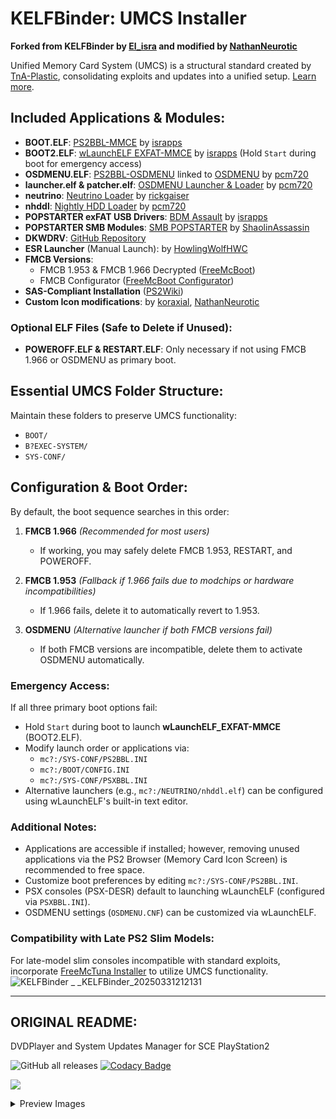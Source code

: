 # KELFBinder: UMCS Installer

**Forked from KELFBinder by [El_isra](https://israpps.github.io/) and modified by [NathanNeurotic](https://github.com/NathanNeurotic)**

Unified Memory Card System (UMCS) is a structural standard created by [TnA-Plastic](https://github.com/TnA-Plastic), consolidating exploits and updates into a unified setup. [Learn more](https://www.psx-place.com/forums/ps2-application-system.279/).

## Included Applications & Modules:
- **BOOT.ELF**: [PS2BBL-MMCE](https://israpps.github.io/PlayStation2-Basic-BootLoader/) by [israpps](https://github.com/israpps)
- **BOOT2.ELF**: [wLaunchELF EXFAT-MMCE](https://israpps.github.io/projects/wlaunchelf-isr) by [israpps](https://github.com/israpps) (Hold `Start` during boot for emergency access)
- **OSDMENU.ELF**: [PS2BBL-OSDMENU](https://github.com/pcm720/PlayStation2-Basic-BootLoader) linked to [OSDMENU](https://github.com/pcm720/osdmenu-launcher) by [pcm720](https://github.com/pcm720)
- **launcher.elf & patcher.elf**: [OSDMENU Launcher & Loader](https://github.com/pcm720/osdmenu-launcher) by [pcm720](https://github.com/pcm720)
- **neutrino**: [Neutrino Loader](https://github.com/rickgaiser/neutrino) by [rickgaiser](https://github.com/rickgaiser)
- **nhddl**: [Nightly HDD Loader](https://github.com/pcm720/nhddl/releases/tag/nightly) by [pcm720](https://github.com/pcm720)
- **POPSTARTER exFAT USB Drivers**: [BDM Assault](https://github.com/israpps/BDMAssault) by [israpps](https://github.com/israpps)
- **POPSTARTER SMB Modules**: [SMB POPSTARTER](https://bitbucket.org/ShaolinAssassin/popstarter-documentation-stuff/wiki/quickstart-smb) by [ShaolinAssassin](https://github.com/ShaolinAssassin)
- **DKWDRV**: [GitHub Repository](https://github.com/DKWDRV/DKWDRV)
- **ESR Launcher** (Manual Launch): by [HowlingWolfHWC](https://github.com/HowlingWolfHWC)
- **FMCB Versions**:
  - FMCB 1.953 & FMCB 1.966 Decrypted ([FreeMcBoot](https://israpps.github.io/FreeMcBoot-Installer/))
  - FMCB Configurator ([FreeMcBoot Configurator](https://israpps.github.io/FreeMcBoot-Installer/))
- **SAS-Compliant Installation** ([PS2Wiki](https://ps2wiki.github.io/sas-apps-archive/))
- **Custom Icon modifications**: by [koraxial](https://github.com/koraxial), [NathanNeurotic](https://github.com/NathanNeurotic)

### Optional ELF Files (Safe to Delete if Unused):
- **POWEROFF.ELF & RESTART.ELF**: Only necessary if not using FMCB 1.966 or OSDMENU as primary boot.

## Essential UMCS Folder Structure:
Maintain these folders to preserve UMCS functionality:
- `BOOT/`
- `B?EXEC-SYSTEM/`
- `SYS-CONF/`

## Configuration & Boot Order:
By default, the boot sequence searches in this order:

1. **FMCB 1.966** *(Recommended for most users)*  
   - If working, you may safely delete FMCB 1.953, RESTART, and POWEROFF.

2. **FMCB 1.953** *(Fallback if 1.966 fails due to modchips or hardware incompatibilities)*
   - If 1.966 fails, delete it to automatically revert to 1.953.

3. **OSDMENU** *(Alternative launcher if both FMCB versions fail)*
   - If both FMCB versions are incompatible, delete them to activate OSDMENU automatically.

### Emergency Access:
If all three primary boot options fail:
- Hold `Start` during boot to launch **wLaunchELF_EXFAT-MMCE** (BOOT2.ELF).
- Modify launch order or applications via:
  - `mc?:/SYS-CONF/PS2BBL.INI`
  - `mc?:/BOOT/CONFIG.INI`
  - `mc?:/SYS-CONF/PSXBBL.INI`
- Alternative launchers (e.g., `mc?:/NEUTRINO/nhddl.elf`) can be configured using wLaunchELF's built-in text editor.

### Additional Notes:
- Applications are accessible if installed; however, removing unused applications via the PS2 Browser (Memory Card Icon Screen) is recommended to free space.
- Customize boot preferences by editing `mc?:/SYS-CONF/PS2BBL.INI`.
- PSX consoles (PSX-DESR) default to launching wLaunchELF (configured via `PSXBBL.INI`).
- OSDMENU settings (`OSDMENU.CNF`) can be customized via wLaunchELF.

### Compatibility with Late PS2 Slim Models:
For late-model slim consoles incompatible with standard exploits, incorporate [FreeMcTuna Installer](https://github.com/NathanNeurotic/FreeMcTuna) to utilize UMCS functionality.
![KELFBinder  _ _KELFBinder_20250331212131](https://github.com/user-attachments/assets/48a1d852-d9d7-4cb4-8ff4-c07d065120e5)

---------------------------------------------------------------------
ORIGINAL README:
---------------------------------------------------------------------
DVDPlayer and System Updates Manager for SCE PlayStation2

![GitHub all releases](https://img.shields.io/github/downloads/israpps/KELFBinder/total)
[![Codacy Badge](https://app.codacy.com/project/badge/Grade/8e886d46292e4d558c1c35a3387bffd5)](https://app.codacy.com/gh/israpps/KELFBinder/dashboard?utm_source=gh&utm_medium=referral&utm_content=&utm_campaign=Badge_grade)

[![](https://img.shields.io/badge/Read%20the-Documentation-0020ff?style=for-the-badge&logo=pencil&labelColor=yellow)](https://israpps.github.io/KELFBinder/)


<details>
  <summary>Preview Images</summary>
  

![IMG1](./img/img1.png)
![IMG2](./img/img2.png)
![IMG3](./img/img3.png)
![IMG4](./img/img4.png)
![IMG5](./img/img5.png)
![IMG6](./img/img6.png)
![IMG7](./img/img7.png)
![IMG8](./img/img8.png)

</details>

